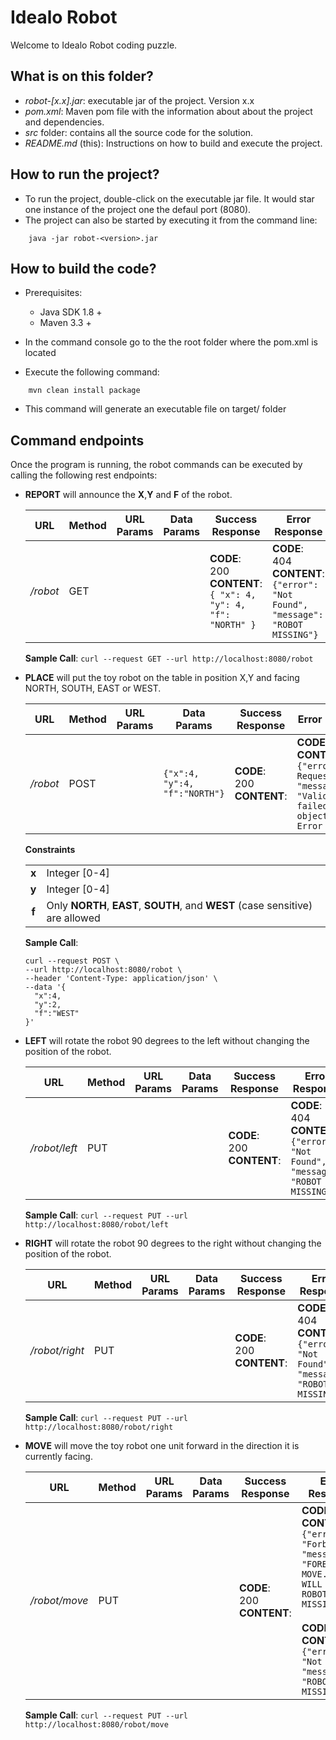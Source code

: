 # Idealo Robot

Welcome to Idealo Robot coding puzzle.

## What is on this folder? ##

* *robot-[x.x].jar*: executable jar of the project. Version x.x
* *pom.xml*: Maven pom file with the information about about the project and dependencies.
* *src* folder: contains all the source code for the solution.
* *README.md* (this): Instructions on how to build and execute the project.

## How to run the project? ##

* To run the project, double-click on the executable jar file. It would star one instance of the project one the defaul port (8080).
* The project can also be started by executing it from the command line:
```
	java -jar robot-<version>.jar
```

## How to build the code? ##

* Prerequisites:
	* Java SDK 1.8 +
	* Maven 3.3 +

* In the command console go to the the root folder where the pom.xml is located
* Execute the following command:
```
	mvn clean install package
```
* This command will generate an executable file on target/ folder

## Command endpoints ##

Once the program is running, the robot commands can be executed by calling the following rest endpoints:

* **REPORT** will announce the **X**,**Y** and **F** of the robot.

  |URL|Method|URL Params|Data Params|Success Response|Error Response|
  |---|---|---|---|---|---|
  |*/robot*|GET| | |**CODE**: 200<br/>**CONTENT**:`{ "x": 4, "y": 4, "f": "NORTH" }`|**CODE**: 404<br/>**CONTENT**:`{"error": "Not Found", "message": "ROBOT MISSING"}`|
  
  **Sample Call**: `curl --request GET --url http://localhost:8080/robot`

* **PLACE** will put the toy robot on the table in position X,Y and facing NORTH, SOUTH, EAST or WEST.

  |URL|Method|URL Params|Data Params|Success Response|Error Response|
  |---|---|---|---|---|---|
  |*/robot*|POST| |`{"x":4, "y":4, "f":"NORTH"}`|**CODE**: 200<br/>**CONTENT**:|**CODE**: 400<br/>**CONTENT**:`{"error": "Bad Request", "message": "Validation failed for object='robot'. Error count:"}`|
  
  **Constraints**
  
  |||
  |:---:|---|
  |**x**  |Integer [0-4]|
  |**y**  |Integer [0-4]|
  |**f**  |Only **NORTH**, **EAST**, **SOUTH**, and **WEST** (case sensitive) are allowed|
  
  **Sample Call**:
  ```
  curl --request POST \
  --url http://localhost:8080/robot \
  --header 'Content-Type: application/json' \
  --data '{
	"x":4,
	"y":2,
	"f":"WEST"
  }'
  ```
  
* **LEFT** will rotate the robot 90 degrees to the left without changing the position of the robot.

  |URL|Method|URL Params|Data Params|Success Response|Error Response|
  |---|---|---|---|---|---|
  |*/robot/left*|PUT| | |**CODE**: 200<br/>**CONTENT**:|**CODE**: 404<br/>**CONTENT**:`{"error": "Not Found", "message": "ROBOT MISSING"}`|
  
  **Sample Call**: `curl --request PUT --url http://localhost:8080/robot/left`
  
* **RIGHT** will rotate the robot 90 degrees to the right without changing the position of the robot.

  |URL|Method|URL Params|Data Params|Success Response|Error Response|
  |---|---|---|---|---|---|
  |*/robot/right*|PUT| | |**CODE**: 200<br/>**CONTENT**:|**CODE**: 404<br/>**CONTENT**:`{"error": "Not Found", "message": "ROBOT MISSING"}`|
  
  **Sample Call**: `curl --request PUT --url http://localhost:8080/robot/right`
  
* **MOVE** will move the toy robot one unit forward in the direction it is currently facing.

  |URL|Method|URL Params|Data Params|Success Response|Error Response|
  |---|---|---|---|---|---|
  |*/robot/move*|PUT| | |**CODE**: 200<br/>**CONTENT**:|**CODE**: 403<br/>**CONTENT**:`{"error": "Forbidden", "message": "FORBIDDEN MOVE. IT WILL CAUSE ROBOT TO GO MISSING"}`<br/><br/>**CODE**: 404<br/>**CONTENT**:`{"error": "Not Found", "message": "ROBOT MISSING"}`|
  
  **Sample Call**: `curl --request PUT --url http://localhost:8080/robot/move`
